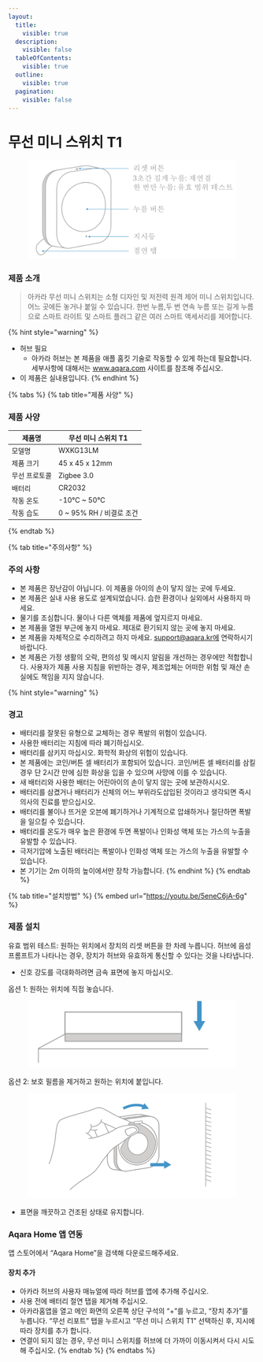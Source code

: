 ```yaml
---
layout:
  title:
    visible: true
  description:
    visible: false
  tableOfContents:
    visible: true
  outline:
    visible: true
  pagination:
    visible: false
---
```


# 무선 미니 스위치 T1

<figure><img src="../.gitbook/assets/image (115).png" alt=""><figcaption></figcaption></figure>

### 제품 소개

> 아카라 무선 미니 스위치는 소형 디자인 및 저전력 원격 제어 미니 스위치입니다. 어느 곳에든 놓거나 붙일 수 있습니다. 한번 누름,두 번 연속 누름 또는 길게 누름으로 스마트 라이트 및 스마트 플러그 같은 여러 스마트 액세서리를 제어합니다.

{% hint style="warning" %}
* 허브 필요
  * 아카라 허브는 본 제품을 애플 홈킷 기술로 작동할 수 있게 하는데 필요합니다. 세부사항에 대해서는 www.aqara.com 사이트를 참조해 주십시오.
* 이 제품은 실내용입니다.
{% endhint %}

{% tabs %}
{% tab title="제품 사양" %}
### 제품 사양

| 제품명     | 무선 미니 스위치 T1         |
| ------- | -------------------- |
| 모델명     | WXKG13LM             |
| 제품 크기   | 45 x 45 x 12mm       |
| 무선 프로토콜 | Zigbee 3.0           |
| 배터리     | CR2032               |
| 작동 온도   | -10°C \~ 50°C        |
| 작동 습도   | 0 \~ 95% RH / 비결로 조건 |
{% endtab %}

{% tab title="주의사항" %}
### 주의 사항

* 본 제품은 장난감이 아닙니다. 이 제품을 아이의 손이 닿지 않는 곳에 두세요.
* 본 제품은 실내 사용 용도로 설계되었습니다. 습한 환경이나 실외에서 사용하지 마세요.
* 물기를 조심합니다. 물이나 다른 액체를 제품에 엎지르지 마세요.
* 본 제품을 열원 부근에 놓지 마세요. 제대로 환기되지 않는 곳에 놓지 마세요.
* 본 제품을 자체적으로 수리하려고 하지 마세요. support@aqara.kr에 연락하시기 바랍니다.
* 본 제품은 가정 생활의 오락, 편의성 및 메시지 알림을 개선하는 경우에만 적합합니다. 사용자가 제품 사용 지침을 위반하는 경우, 제조업체는 어떠한 위험 및 재산 손실에도 책임을 지지 않습니다.

{% hint style="warning" %}
### 경고

* 배터리를 잘못된 유형으로 교체하는 경우 폭발의 위험이 있습니다.
* 사용한 배터리는 지침에 따라 폐기하십시오.
* 배터리를 삼키지 마십시오. 화학적 화상의 위험이 있습니다.
* 본 제품에는 코인/버튼 셀 배터리가 포함되어 있습니다. 코인/버튼 셀 배터리를 삼킬 경우 단 2시간 만에 심한 화상을 입을 수 있으며 사망에 이를 수 있습니다.
* 새 배터리와 사용한 배터는 어린아이의 손이 닿지 않는 곳에 보관하시시오.
* 배터리를 삼켰거나 배터리가 신체의 어느 부위라도삽입된 것이라고 생각되면 즉시 의사의 진료를 받으십시오.
* 배터리를 불이나 뜨거운 오븐에 폐기하거나 기계적으로 압쇄하거나 절단하면 폭발을 일으킬 수 있습니다.
* 배터리를 온도가 매우 높은 환경에 두면 폭발이나 인화성 액체 또는 가스의 누출을 유발할 수 있습니다.
* 극저기압에 노출된 배터리는 폭발이나 인화성 액체 또는 가스의 누출을 유발할 수 있습니다.
* 본 기기는 2m 이하의 높이에서만 장착 가능합니다.
{% endhint %}
{% endtab %}

{% tab title="설치방법" %}
{% embed url="https://youtu.be/5eneC6jA-6g" %}

### 제품 설치

유효 범위 테스트: 원하는 위치에서 장치의 리셋 버튼을 한 차례 누릅니다. 허브에 음성 프롬프트가 나타나는 경우, 장치가 허브와 유효하게 통신할 수 있다는 것을 나타냅니다.

* 신호 강도를 극대화하려면 금속 표면에 놓지 마십시오.

옵션 1: 원하는 위치에 직접 놓습니다.

<figure><img src="../.gitbook/assets/image (116).png" alt=""><figcaption></figcaption></figure>

옵션 2: 보호 필름을 제거하고 원하는 위치에 붙입니다.

<figure><img src="../.gitbook/assets/image (117).png" alt=""><figcaption></figcaption></figure>

* 표면을 깨끗하고 건조된 상태로 유지합니다.

### Aqara Home 앱 연동

앱 스토어에서 “Aqara Home”을 검색해 다운로드해주세요.

#### 장치 추가

* 아카라 허브의 사용자 매뉴얼에 따라 허브를 앱에 추가해 주십시오.
* 사용 전에 배터리 절연 탭을 제거해 주십시오.
* 아카라홈앱을 열고 메인 화면의 오른쪽 상단 구석의 “+”를 누르고, “장치 추가”를 누릅니다. “무선 리포트” 탭을 누르시고 “무선 미니 스위치 T1” 선택하신 후, 지시에 따라 장치를 추가 합니다.
* 연결이 되지 않는 경우, 무선 미니 스위치를 허브에 더 가까이 이동시켜서 다시 시도해 주십시오.
{% endtab %}
{% endtabs %}


